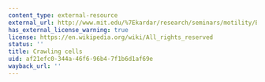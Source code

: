```yaml
---
content_type: external-resource
external_url: http://www.mit.edu/%7Ekardar/research/seminars/motility/BCellMotility.html
has_external_license_warning: true
license: https://en.wikipedia.org/wiki/All_rights_reserved
status: ''
title: Crawling cells
uid: af21efc0-344a-46f6-96b4-7f1b6d1af69e
wayback_url: ''
---
```

